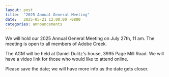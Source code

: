 ```yaml
---
layout: post
title:  "2025 Annual General Meeting"
date:   2025-05-21 12:00:00 -0800
categories: announcements
---
```


We will hold our 2025 Annual General Meeting on July 27th, 11 am.
The meeting is open to all members of Adobe Creek.

<!-- more -->

The AGM will be held at Daniel Dulitz's house, 3995 Page Mill Road.
We will have a video link for those who would like to attend online.

Please save the date; we will have more info as the date gets closer.
